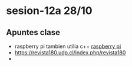 # sesion-12a 28/10

## Apuntes clase

- raspberry pi tambien utilia c++ [raspberry pi](https://www.raspberrypi.com/)
- <https://revista180.udp.cl/index.php/revista180>
- 
